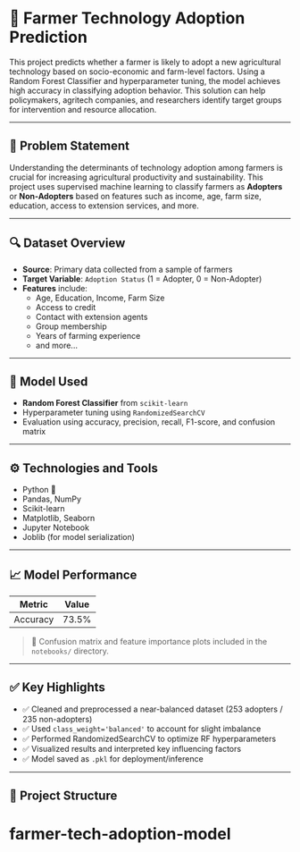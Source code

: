 # 🌾 Farmer Technology Adoption Prediction

This project predicts whether a farmer is likely to adopt a new agricultural technology based on socio-economic and farm-level factors. Using a Random Forest Classifier and hyperparameter tuning, the model achieves high accuracy in classifying adoption behavior. This solution can help policymakers, agritech companies, and researchers identify target groups for intervention and resource allocation.

---

## 📌 Problem Statement

Understanding the determinants of technology adoption among farmers is crucial for increasing agricultural productivity and sustainability. This project uses supervised machine learning to classify farmers as **Adopters** or **Non-Adopters** based on features such as income, age, farm size, education, access to extension services, and more.

---

## 🔍 Dataset Overview

- **Source**: Primary data collected from a sample of farmers
- **Target Variable**: `Adoption Status` (1 = Adopter, 0 = Non-Adopter)
- **Features** include:
  - Age, Education, Income, Farm Size
  - Access to credit
  - Contact with extension agents
  - Group membership
  - Years of farming experience
  - and more...

---

## 🧠 Model Used

- **Random Forest Classifier** from `scikit-learn`
- Hyperparameter tuning using `RandomizedSearchCV`
- Evaluation using accuracy, precision, recall, F1-score, and confusion matrix

---

## ⚙️ Technologies and Tools

- Python 🐍
- Pandas, NumPy
- Scikit-learn
- Matplotlib, Seaborn
- Jupyter Notebook
- Joblib (for model serialization)

---

## 📈 Model Performance

| Metric          | Value     |
|-----------------|-----------|
| Accuracy        | 73.5%     |
 


> 📌 Confusion matrix and feature importance plots included in the `notebooks/` directory.

---

## ✅ Key Highlights

- ✅ Cleaned and preprocessed a near-balanced dataset (253 adopters / 235 non-adopters)
- ✅ Used `class_weight='balanced'` to account for slight imbalance
- ✅ Performed RandomizedSearchCV to optimize RF hyperparameters
- ✅ Visualized results and interpreted key influencing factors
- ✅ Model saved as `.pkl` for deployment/inference

---

## 📂 Project Structure

# farmer-tech-adoption-model
